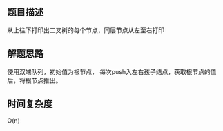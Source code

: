 ## 题目描述
从上往下打印出二叉树的每个节点，同层节点从左至右打印

## 解题思路
使用双端队列，初始值为根节点， 每次push入左右孩子结点，获取根节点的值后，将根节点推出。

## 时间复杂度
O(n)
